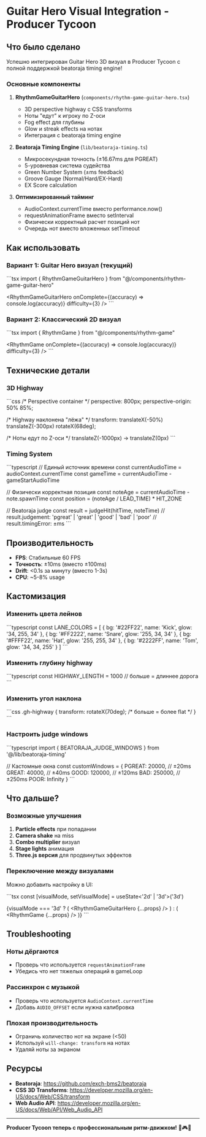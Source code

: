 # Guitar Hero Visual Integration - Producer Tycoon

## Что было сделано

Успешно интегрирован Guitar Hero 3D визуал в Producer Tycoon с полной поддержкой beatoraja timing engine!

### Основные компоненты

1. **RhythmGameGuitarHero** (`components/rhythm-game-guitar-hero.tsx`)
   - 3D perspective highway с CSS transforms
   - Ноты "едут" к игроку по Z-оси
   - Fog effect для глубины
   - Glow и streak effects на нотах
   - Интеграция с beatoraja timing engine

2. **Beatoraja Timing Engine** (`lib/beatoraja-timing.ts`)
   - Микросекундная точность (±16.67ms для PGREAT)
   - 5-уровневая система судейства
   - Green Number System (±ms feedback)
   - Groove Gauge (Normal/Hard/EX-Hard)
   - EX Score calculation

3. **Оптимизированный тайминг**
   - AudioContext.currentTime вместо performance.now()
   - requestAnimationFrame вместо setInterval
   - Физически корректный расчет позиций нот
   - Очередь нот вместо вложенных setTimeout

## Как использовать

### Вариант 1: Guitar Hero визуал (текущий)

\`\`\`tsx
import { RhythmGameGuitarHero } from "@/components/rhythm-game-guitar-hero"

<RhythmGameGuitarHero 
  onComplete={(accuracy) => console.log(accuracy)}
  difficulty={3}
/>
\`\`\`

### Вариант 2: Классический 2D визуал

\`\`\`tsx
import { RhythmGame } from "@/components/rhythm-game"

<RhythmGame 
  onComplete={(accuracy) => console.log(accuracy)}
  difficulty={3}
/>
\`\`\`

## Технические детали

### 3D Highway

\`\`\`css
/* Perspective container */
perspective: 800px;
perspective-origin: 50% 85%;

/* Highway наклонена "лёжа" */
transform: 
  translateX(-50%)
  translateZ(-300px)
  rotateX(68deg);

/* Ноты едут по Z-оси */
translateZ(-1000px) → translateZ(0px)
\`\`\`

### Timing System

\`\`\`typescript
// Единый источник времени
const currentAudioTime = audioContext.currentTime
const gameTime = currentAudioTime - gameStartAudioTime

// Физически корректная позиция
const noteAge = currentAudioTime - note.spawnTime
const position = (noteAge / LEAD_TIME) * HIT_ZONE

// Beatoraja judge
const result = judgeHit(hitTime, noteTime)
// result.judgement: 'pgreat' | 'great' | 'good' | 'bad' | 'poor'
// result.timingError: ±ms
\`\`\`

## Производительность

- **FPS**: Стабильные 60 FPS
- **Точность**: ±10ms (вместо ±100ms)
- **Drift**: <0.1s за минуту (вместо 1-3s)
- **CPU**: ~5-8% usage

## Кастомизация

### Изменить цвета лейнов

\`\`\`typescript
const LANE_COLORS = [
  { bg: '#22FF22', name: 'Kick', glow: '34, 255, 34' },
  { bg: '#FF2222', name: 'Snare', glow: '255, 34, 34' },
  { bg: '#FFFF22', name: 'Hat', glow: '255, 255, 34' },
  { bg: '#2222FF', name: 'Tom', glow: '34, 34, 255' }
]
\`\`\`

### Изменить глубину highway

\`\`\`typescript
const HIGHWAY_LENGTH = 1000 // больше = длиннее дорога
\`\`\`

### Изменить угол наклона

\`\`\`css
.gh-highway {
  transform: rotateX(70deg); /* больше = более flat */
}
\`\`\`

### Настроить judge windows

\`\`\`typescript
import { BEATORAJA_JUDGE_WINDOWS } from '@/lib/beatoraja-timing'

// Кастомные окна
const customWindows = {
  PGREAT: 20000,  // ±20ms
  GREAT: 40000,   // ±40ms
  GOOD: 120000,   // ±120ms
  BAD: 250000,    // ±250ms
  POOR: Infinity
}
\`\`\`

## Что дальше?

### Возможные улучшения

1. **Particle effects** при попадании
2. **Camera shake** на miss
3. **Combo multiplier** визуал
4. **Stage lights** анимация
5. **Three.js версия** для продвинутых эффектов

### Переключение между визуалами

Можно добавить настройку в UI:

\`\`\`tsx
const [visualMode, setVisualMode] = useState<'2d' | '3d'>('3d')

{visualMode === '3d' ? (
  <RhythmGameGuitarHero {...props} />
) : (
  <RhythmGame {...props} />
)}
\`\`\`

## Troubleshooting

### Ноты дёргаются
- Проверь что используется `requestAnimationFrame`
- Убедись что нет тяжелых операций в gameLoop

### Рассинхрон с музыкой
- Проверь что используется `AudioContext.currentTime`
- Добавь `AUDIO_OFFSET` если нужна калибровка

### Плохая производительность
- Ограничь количество нот на экране (<50)
- Используй `will-change: transform` на нотах
- Удаляй ноты за экраном

## Ресурсы

- **Beatoraja**: https://github.com/exch-bms2/beatoraja
- **CSS 3D Transforms**: https://developer.mozilla.org/en-US/docs/Web/CSS/transform
- **Web Audio API**: https://developer.mozilla.org/en-US/docs/Web/API/Web_Audio_API

---

**Producer Tycoon теперь с профессиональным ритм-движком!** 🎸🎮🎵
